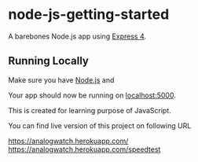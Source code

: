 # node-js-getting-started

A barebones Node.js app using [Express 4](http://expressjs.com/).


## Running Locally

Make sure you have [Node.js](http://nodejs.org/) and

Your app should now be running on [localhost:5000](http://localhost:5000/).

This is created for learning purpose of JavaScript.

You can find live version of this project on following URL

https://analogwatch.herokuapp.com/
https://analogwatch.herokuapp.com/speedtest
